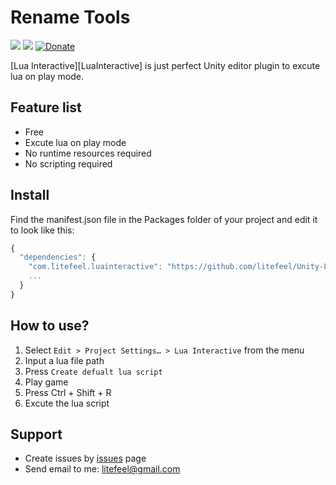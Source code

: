 # Rename Tools


[![](https://img.shields.io/github/release/litefeel/Unity-LuaInteractive.svg?label=latest%20version)](https://github.com/litefeel/Unity-LuaInteractive/releases)
[![](https://img.shields.io/github/license/litefeel/Unity-LuaInteractive.svg)](https://github.com/litefeel/Unity-LuaInteractive/blob/master/LICENSE.md)
[![Donate](https://img.shields.io/badge/Donate-PayPal-green.svg)](https://paypal.me/litefeel)

[Lua Interactive][LuaInteractive] is just perfect Unity editor plugin to excute lua on play mode.

## Feature list

- Free
- Excute lua on play mode
- No runtime resources required
- No scripting required

## Install

Find the manifest.json file in the Packages folder of your project and edit it to look like this:
``` js
{
  "dependencies": {
    "com.litefeel.luainteractive": "https://github.com/litefeel/Unity-LuaInteractive.git",
    ...
  }
}
```

## How to use?

1. Select `Edit > Project Settings… > Lua Interactive` from the menu
2. Input a lua file path
3. Press `Create defualt lua script`
4. Play game
5. Press Ctrl + Shift + R
6. Excute the lua script


## Support

- Create issues by [issues][issues] page
- Send email to me: <litefeel@gmail.com>


[RenameTools]: https://github.com/litefeel/Unity-LuaInteractive (RenameTools)
[issues]: https://github.com/litefeel/Unity-LuaInteractive/issues (RenameTools issues)
